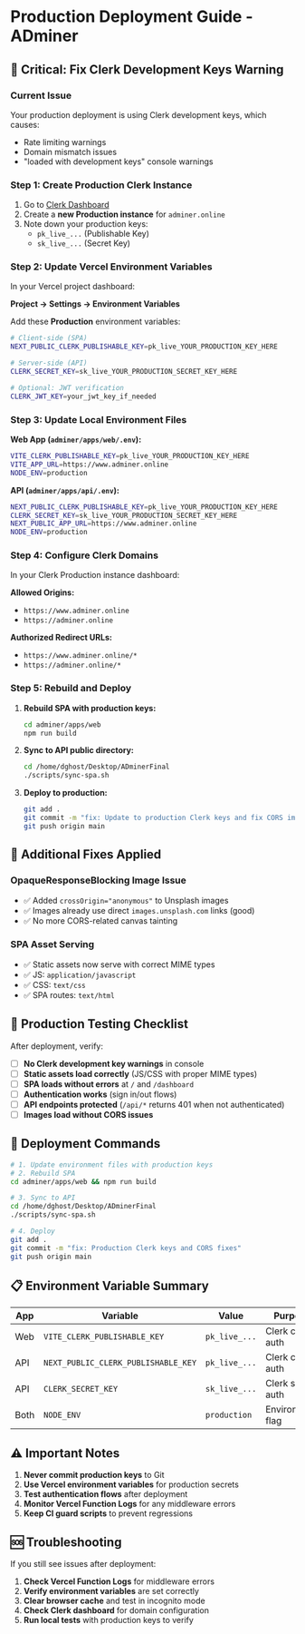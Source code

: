 # Production Deployment Guide - ADminer

## 🚨 Critical: Fix Clerk Development Keys Warning

### **Current Issue**
Your production deployment is using Clerk development keys, which causes:
- Rate limiting warnings
- Domain mismatch issues
- "loaded with development keys" console warnings

### **Step 1: Create Production Clerk Instance**

1. Go to [Clerk Dashboard](https://dashboard.clerk.com/)
2. Create a **new Production instance** for `adminer.online`
3. Note down your production keys:
   - `pk_live_...` (Publishable Key)
   - `sk_live_...` (Secret Key)

### **Step 2: Update Vercel Environment Variables**

In your Vercel project dashboard:

**Project → Settings → Environment Variables**

Add these **Production** environment variables:

```bash
# Client-side (SPA)
NEXT_PUBLIC_CLERK_PUBLISHABLE_KEY=pk_live_YOUR_PRODUCTION_KEY_HERE

# Server-side (API)
CLERK_SECRET_KEY=sk_live_YOUR_PRODUCTION_SECRET_KEY_HERE

# Optional: JWT verification
CLERK_JWT_KEY=your_jwt_key_if_needed
```

### **Step 3: Update Local Environment Files**

**Web App (`adminer/apps/web/.env`):**
```bash
VITE_CLERK_PUBLISHABLE_KEY=pk_live_YOUR_PRODUCTION_KEY_HERE
VITE_APP_URL=https://www.adminer.online
NODE_ENV=production
```

**API (`adminer/apps/api/.env`):**
```bash
NEXT_PUBLIC_CLERK_PUBLISHABLE_KEY=pk_live_YOUR_PRODUCTION_KEY_HERE
CLERK_SECRET_KEY=sk_live_YOUR_PRODUCTION_SECRET_KEY_HERE
NEXT_PUBLIC_APP_URL=https://www.adminer.online
NODE_ENV=production
```

### **Step 4: Configure Clerk Domains**

In your Clerk Production instance dashboard:

**Allowed Origins:**
- `https://www.adminer.online`
- `https://adminer.online`

**Authorized Redirect URLs:**
- `https://www.adminer.online/*`
- `https://adminer.online/*`

### **Step 5: Rebuild and Deploy**

1. **Rebuild SPA with production keys:**
   ```bash
   cd adminer/apps/web
   npm run build
   ```

2. **Sync to API public directory:**
   ```bash
   cd /home/dghost/Desktop/ADminerFinal
   ./scripts/sync-spa.sh
   ```

3. **Deploy to production:**
   ```bash
   git add .
   git commit -m "fix: Update to production Clerk keys and fix CORS image issues"
   git push origin main
   ```

## 🔧 Additional Fixes Applied

### **OpaqueResponseBlocking Image Issue**
- ✅ Added `crossOrigin="anonymous"` to Unsplash images
- ✅ Images already use direct `images.unsplash.com` links (good)
- ✅ No more CORS-related canvas tainting

### **SPA Asset Serving**
- ✅ Static assets now serve with correct MIME types
- ✅ JS: `application/javascript`
- ✅ CSS: `text/css`
- ✅ SPA routes: `text/html`

## 🧪 Production Testing Checklist

After deployment, verify:

- [ ] **No Clerk development key warnings** in console
- [ ] **Static assets load correctly** (JS/CSS with proper MIME types)
- [ ] **SPA loads without errors** at `/` and `/dashboard`
- [ ] **Authentication works** (sign in/out flows)
- [ ] **API endpoints protected** (`/api/*` returns 401 when not authenticated)
- [ ] **Images load without CORS issues**

## 🚀 Deployment Commands

```bash
# 1. Update environment files with production keys
# 2. Rebuild SPA
cd adminer/apps/web && npm run build

# 3. Sync to API
cd /home/dghost/Desktop/ADminerFinal
./scripts/sync-spa.sh

# 4. Deploy
git add .
git commit -m "fix: Production Clerk keys and CORS fixes"
git push origin main
```

## 📋 Environment Variable Summary

| App | Variable | Value | Purpose |
|-----|----------|-------|---------|
| Web | `VITE_CLERK_PUBLISHABLE_KEY` | `pk_live_...` | Clerk client auth |
| API | `NEXT_PUBLIC_CLERK_PUBLISHABLE_KEY` | `pk_live_...` | Clerk client auth |
| API | `CLERK_SECRET_KEY` | `sk_live_...` | Clerk server auth |
| Both | `NODE_ENV` | `production` | Environment flag |

## ⚠️ Important Notes

1. **Never commit production keys** to Git
2. **Use Vercel environment variables** for production secrets
3. **Test authentication flows** after deployment
4. **Monitor Vercel Function Logs** for any middleware errors
5. **Keep CI guard scripts** to prevent regressions

## 🆘 Troubleshooting

If you still see issues after deployment:

1. **Check Vercel Function Logs** for middleware errors
2. **Verify environment variables** are set correctly
3. **Clear browser cache** and test in incognito mode
4. **Check Clerk dashboard** for domain configuration
5. **Run local tests** with production keys to verify 
